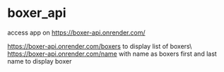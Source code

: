 # boxer_api

access app on https://boxer-api.onrender.com/

https://boxer-api.onrender.com/boxers to display list of boxers\ 
https://boxer-api.onrender.com/name with name as boxers first and last name to display boxer
